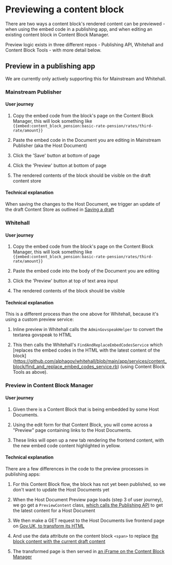 # Previewing a content block

There are two ways a content block's rendered content can be previewed - when using the embed code in a publishing app, and when editing an existing content block in Content Block Manager.

Preview logic exists in three different repos - Publishing API, Whitehall and Content Block Tools - with more detail below.

## Preview in a publishing app

We are currently only actively supporting this for Mainstream and Whitehall.

### Mainstream Publisher

#### User journey

1. Copy the embed code from the block's page on the Content Block Manager, this will look something like `{{embed:content_block_pension:basic-rate-pension/rates/third-rate/amount}}`

2. Paste the embed code in the Document you are editing in Mainstream Publisher (aka the Host Document)

3. Click the 'Save' button at bottom of page

4. Click the 'Preview' button at bottom of page

5. The rendered contents of the block should be visible on the draft content store

#### Technical explanation

When saving the changes to the Host Document, we trigger an update of the draft Content Store as outlined in [Saving a draft](how_embedding_works/#saving-a-draft)

### Whitehall

#### User journey

1. Copy the embed code from the block's page on the Content Block Manager, this will look something like `{{embed:content_block_pension:basic-rate-pension/rates/third-rate/amount}}`

1. Paste the embed code into the body of the Document you are editing

1. Click the 'Preview' button at top of text area input

1. The rendered contents of the block should be visible

#### Technical explanation

This is a different process than the one above for Whitehall, because it's using a custom preview service:

1. Inline preview in Whitehall calls the `AdminGovspeakHelper` to convert the textarea govspeak to HTML

1. This then calls the Whitehall's `FindAndReplaceEmbedCodesService` which [replaces the embed codes in the HTML with the latest content of the block] (<https://github.com/alphagov/whitehall/blob/main/app/services/content_block/find_and_replace_embed_codes_service.rb>) (using Content Block Tools as above).

### Preview in Content Block Manager

#### User journey

1. Given there is a Content Block that is being embedded by some Host Documents.

1. Using the edit form for that Content Block, you will come across a "Preview" page containing links to the Host Documents.

1. These links will open up a new tab rendering the frontend content, with the new embed code content highlighted in yellow.

#### Technical explanation

There are a few differences in the code to the preview processes in publishing apps:

1. For this Content Block flow, the block has not yet been published, so we don't want to update the Host Documents yet

1. When the Host Document Preview page loads (step 3 of user journey), we go get a `PreviewContent` class, [which calls the Publishing API](https://github.com/alphagov/content-block-manager/blob/main/app/models/preview_content.rb#L5) to get the latest content for a Host Document

1. We then make a GET request to the Host Documents live frontend page on [Gov.UK, to transform its HTML](https://github.com/alphagov/content-block-manager/blob/main/app/services/generate_preview_html.rb#L16)

1. And use the data attribute on the content block `<span>` to replace [the block content with the current draft content](https://github.com/alphagov/content-block-manager/blob/main/app/services/generate_preview_html.rb#L75)

1. The transformed page is then served in [an iFrame on the Content Block Manager](https://github.com/alphagov/content-block-manager/blob/main/app/views/editions/host_content/preview.html.erb#L15)
